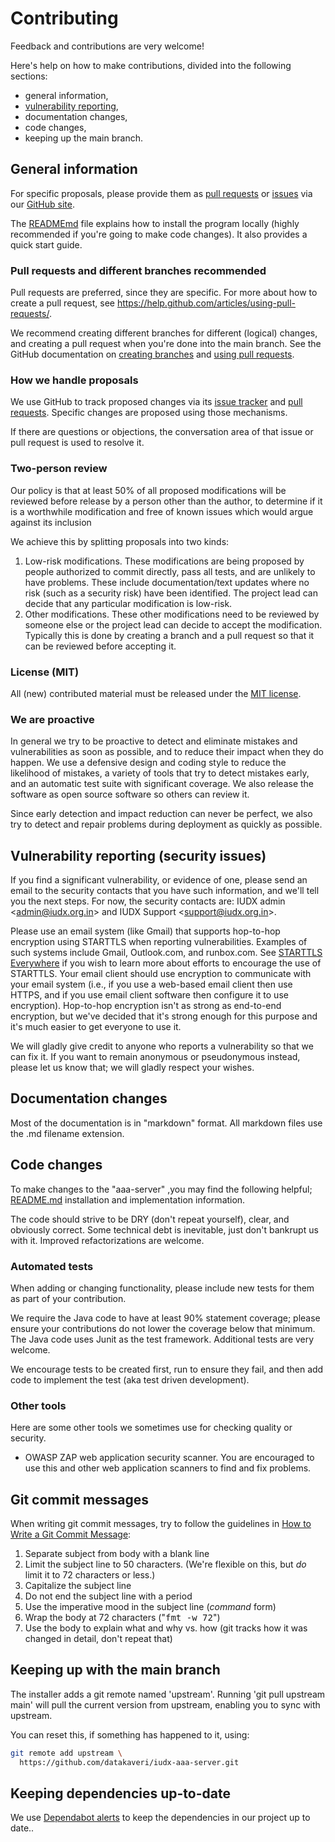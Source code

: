 ﻿
# Contributing

<!-- SPDX-License-Identifier: (MIT OR CC-BY-3.0+) -->

Feedback and contributions are very welcome!

Here's help on how to make contributions, divided into the following sections:

-   general information,
-   [vulnerability reporting](https://github.com/datakaveri/iudx-aaa-server/blob/main/CONTRIBUTING.md#how_to_report_vulnerabilities),
-   documentation changes,
-   code changes,
-   keeping up the main branch.

## General information

For specific proposals, please provide them as [pull requests](https://github.com/datakaveri/iudx-aaa-server/pulls) or [issues](https://github.com/datakaveri/iudx-aaa-server/issues) via our [GitHub site](https://github.com/datakaveri/iudx-aaa-server).


The [READMEmd](https://github.com/datakaveri/iudx-aaa-server/blob/main/README.md) file explains how to install the program locally (highly recommended if you're going to make code changes). It also provides a quick start guide.


### Pull requests and different branches recommended

Pull requests are preferred, since they are specific. For more about how to create a pull request, see
<https://help.github.com/articles/using-pull-requests/>.

We recommend creating different branches for different (logical) changes, and creating a pull request when you're done into the main branch. See the GitHub documentation on [creating branches](https://help.github.com/articles/creating-and-deleting-branches-within-your-repository/) and [using pull requests](https://help.github.com/articles/using-pull-requests/).

### How we handle proposals

We use GitHub to track proposed changes via its [issue tracker](https://github.com/datakaveri/iudx-aaa-server/issues) and [pull requests](https://github.com/datakaveri/iudx-aaa-server/pulls).
Specific changes are proposed using those mechanisms.

If there are questions or objections, the conversation area of that issue or pull request is used to resolve it.

### Two-person review

Our policy is that at least 50% of all proposed modifications will be reviewed before release by a person other than the author, to determine if it is a worthwhile modification and free of known issues which would argue against its inclusion

We achieve this by splitting proposals into two kinds:

1. Low-risk modifications.  These modifications are being proposed by people authorized to commit directly, pass all tests, and are unlikely to have problems. These include documentation/text updates where no risk (such as a security risk) have been identified.  The project lead can decide that any particular  modification is low-risk.
2. Other modifications.  These other modifications need to be reviewed by someone else or the project lead can decide to accept the modification. Typically this is done by creating a branch and a pull request so that it can be reviewed before accepting it.

### License (MIT)

All (new) contributed material must be released under the [MIT license](./LICENSE).

### We are proactive

In general we try to be proactive to detect and eliminate mistakes and vulnerabilities as soon as possible, and to reduce their impact when they do happen.
We use a defensive design and coding style to reduce the likelihood of mistakes,
a variety of tools that try to detect mistakes early, and an automatic test suite with significant coverage.
We also release the software as open source software so others can review it.

Since early detection and impact reduction can never be perfect, we also try to detect and repair problems during deployment as quickly as possible.

## <span id="how_to_report_vulnerabilities">Vulnerability reporting (security issues)</a>

If you find a significant vulnerability, or evidence of one, please send an email to the security contacts that you have such information, and we'll tell you the next steps.
For now, the security contacts are:
IUDX admin <[admin@iudx.org.in](mailto:support@iudx.org.in)> and 
IUDX Support <[support@iudx.org.in](mailto:support@iudx.org.in)>.

Please use an email system (like Gmail) that supports hop-to-hop encryption using STARTTLS when reporting vulnerabilities. Examples of such systems include Gmail, Outlook.com, and runbox.com. 
See [STARTTLS Everywhere](https://starttls-everywhere.org/) if you wish to learn more about efforts to encourage the use of STARTTLS.
Your email client should use encryption to communicate with your email system (i.e., if you use a web-based email client then use HTTPS, and if you use email client software then configure it to use encryption). Hop-to-hop encryption isn't as strong as end-to-end encryption,
but we've decided that it's strong enough for this purpose and it's much easier to get everyone to use it.

We will gladly give credit to anyone who reports a vulnerability
so that we can fix it. If you want to remain anonymous or pseudonymous instead,
please let us know that; we will gladly respect your wishes.

## Documentation changes

Most of the documentation is in "markdown" format. All markdown files use the .md filename extension.

## Code changes

To make changes to the "aaa-server" ,you may find the following helpful; [README.md](https://github.com/datakaveri/iudx-aaa-server/blob/main/README.md)
installation and implementation information.

The code should strive to be DRY (don't repeat yourself), clear, and obviously correct.
Some technical debt is inevitable, just don't bankrupt us with it. Improved refactorizations are welcome.

### Automated tests

When adding or changing functionality, please include new tests for them as
part of your contribution.

We require the Java code to have at least 90% statement coverage;
please ensure your contributions do not lower the coverage below that minimum.
The Java code uses Junit as the test framework. Additional tests are very welcome.

We encourage tests to be created first, run to ensure they fail, and then add code to implement the test (aka test driven development).


### Other tools

Here are some other tools we sometimes use for checking quality or security.

* OWASP ZAP web application security scanner.
  You are encouraged to use this and other web application scanners to find and
  fix problems.

## Git commit messages

When writing git commit messages, try to follow the guidelines in
[How to Write a Git Commit Message](https://chris.beams.io/posts/git-commit/):

1.  Separate subject from body with a blank line
2.  Limit the subject line to 50 characters.
    (We're flexible on this, but *do* limit it to 72 characters or less.)
3.  Capitalize the subject line
4.  Do not end the subject line with a period
5.  Use the imperative mood in the subject line (*command* form)
6.  Wrap the body at 72 characters ("<tt>fmt -w 72</tt>")
7.  Use the body to explain what and why vs. how
    (git tracks how it was changed in detail, don't repeat that)

## Keeping up with the main branch

The installer adds a git remote named 'upstream'.
Running 'git pull upstream main' will pull the current version from
upstream, enabling you to sync with upstream.

You can reset this, if something has happened to it, using:

~~~~sh
git remote add upstream \
  https://github.com/datakaveri/iudx-aaa-server.git
~~~~


## Keeping dependencies up-to-date

We use [Dependabot alerts](https://docs.github.com/en/code-security/dependabot/working-with-dependabot) to keep the dependencies in our project up to date.. 

